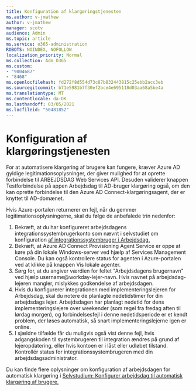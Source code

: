 ```yaml
---
title: Konfiguration af klargøringstjenesten
ms.author: v-jmathew
author: v-jmathew
manager: scotv
audience: Admin
ms.topic: article
ms.service: o365-administration
ROBOTS: NOINDEX, NOFOLLOW
localization_priority: Normal
ms.collection: Adm_O365
ms.custom:
- "9004687"
- "8468"
ms.openlocfilehash: fd272f8d554d73c87b832443815c25ebb2acc3eb
ms.sourcegitcommit: b71e5981b7f30ef2bce4e695118d03aa68a5be4a
ms.translationtype: MT
ms.contentlocale: da-DK
ms.lasthandoff: 03/05/2021
ms.locfileid: "50481852"
---
```

# <a name="configuring-the-provision-service"></a>Konfiguration af klargøringstjenesten

For at automatisere klargøring af brugere kan fungere, kræver Azure AD gyldige legitimationsoplysninger, der giver mulighed for at oprette forbindelse til ARBEJDSDAG Web Services API. Desuden validerer knappen Testforbindelse på appen Arbejdsdag til AD-bruger klargøring også, om den kan oprette forbindelse til den Azure AD Connect-klargøringsagent, der er knyttet til AD-domænet.

Hvis Azure-portalen returnerer en fejl, når du gemmer legitimationsoplysningerne, skal du følge de anbefalede trin nedenfor:

1. Bekræft, at du har konfigureret arbejdsdagens integrationssystembrugerkonto som nævnt i selvstudiet om konfiguration [af integrationssystembruger i Arbejdsdag.](https://docs.microsoft.com/azure/active-directory/saas-apps/workday-inbound-tutorial)
2. Bekræft, at Azure AD Connect Provisioning Agent Service er oppe at køre på din lokale Windows-server ved hjælp af Services Management Console. Du kan også kontrollere status for agenten i Azure-portalen ved at klikke på knappen Vis lokale agenter.
3. Sørg for, at du angiver værdien for feltet "Arbejdsdagens brugernavn" ved hjælp username@workday-lejer-navn. Hvis navnet på arbejdsdag-lejeren mangler, mislykkes godkendelse af arbejdsdagen.
4. Hvis du konfigurerer integrationen med implementeringslejeren for Arbejdsdag, skal du notere de planlagte nedetidstimer for din arbejdsdags lejer. Arbejdsdagen har planlagt nedetid for dens implementeringslejere over weekender (som regel fra fredag aften til lørdag morgen), og forbindelsesfejl i denne nedetidsperiode er et kendt problem, der løses automatisk, så snart implementeringslejerne igen er online.
5. I sjældne tilfælde får du muligvis også vist denne fejl, hvis adgangskoden til systembrugeren til integration ændres på grund af lejeropdatering, eller hvis kontoen er i låst eller udløbet tilstand. Kontrollér status for integrationssystembrugeren med din arbejdsdagsadministrator.

Du kan finde flere oplysninger om konfiguration af arbejdsdagen for automatisk klargøring i [Selvstudium: Konfigurer arbejdsdag til automatisk klargøring af brugere.](https://docs.microsoft.com/azure/active-directory/saas-apps/workday-inbound-tutorial)
